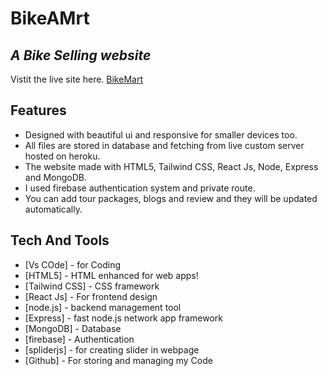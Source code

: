 # BikeAMrt
## _A Bike Selling website_

Vistit the live site here. [BikeMart](https://bikemart-by-nasir.web.app/)




## Features

- Designed with beautiful ui and responsive for smaller devices too.
- All files are stored in database and fetching from live custom server hosted on heroku. 
- The website made with HTML5, Tailwind CSS, React Js, Node, Express and MongoDB.
- I used firebase authentication system and private route.
- You can add tour packages, blogs and review and they will be updated automatically.

## Tech And Tools
- [Vs COde] - for Coding
- [HTML5] - HTML enhanced for web apps!
- [Tailwind CSS] - CSS framework
- [React Js] - For frontend design
- [node.js] - backend management tool
- [Express] - fast node.js network app framework
- [MongoDB] - Database
- [firebase] - Authentication
- [spliderjs] - for creating slider in webpage
- [Github] - For storing and managing my Code